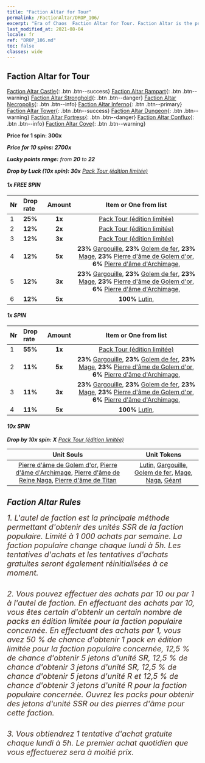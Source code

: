 ```yaml
---
title: "Faction Altar for Tour"
permalink: /FactionAltar/DROP_106/
excerpt: "Era of Chaos  Faction Altar for Tour. Faction Altar is the primary method for obtaining SSR units from the popular faction. Limited to 1,000 purchases each week. The popular faction changes at 05:00 every Monday. Purchase attempts and free purchase attempts will also reset then."
last_modified_at: 2021-08-04
locale: fr
ref: "DROP_106.md"
toc: false
classes: wide
---
```


##  Faction Altar for **Tour**

  [Faction Altar Castle](/fr/FactionAltar/DROP_101/){: .btn .btn--success} [Faction Altar Rampart](/fr/FactionAltar/DROP_102/){: .btn .btn--warning} [Faction Altar Stronghold](/fr/FactionAltar/DROP_103/){: .btn .btn--danger} [Faction Altar Necropolis](/fr/FactionAltar/DROP_104/){: .btn .btn--info} [Faction Altar Inferno](/fr/FactionAltar/DROP_105/){: .btn .btn--primary} [Faction Altar Tower](/fr/FactionAltar/DROP_106/){: .btn .btn--success} [Faction Altar Dungeon](/fr/FactionAltar/DROP_107/){: .btn .btn--warning} [Faction Altar Fortress](/fr/FactionAltar/DROP_108/){: .btn .btn--danger} [Faction Altar Conflux](/fr/FactionAltar/DROP_109/){: .btn .btn--info} [Faction Altar Cove](/fr/FactionAltar/DROP_112/){: .btn .btn--warning} 

  **Price for 1 spin: 300x** <i class="fas fa-gem"/>

  **Price for 10 spins: 2700x** <i class="fas fa-gem"/>

  **Lucky points range:** from **20** to **22**

  **Drop by Luck (10x spin): 30x** [Pack Tour (édition limitée)](/ItemsFR/con_2110/)

####  1x FREE SPIN 

  |    Nr    |  Drop rate  |  Amount   |   Item or One from list  |
  |:---------|:------------|:---------:|:------------------------:|
  | 1 | **25%** | **1x** | [Pack Tour (édition limitée)](/ItemsFR/con_2110/) |
  | 2 | **12%** | **2x** | [Pack Tour (édition limitée)](/ItemsFR/con_2110/) |
  | 3 | **12%** | **3x** | [Pack Tour (édition limitée)](/ItemsFR/con_2110/) |
  | 4 | **12%** | **5x** |  **23%** [Gargouille](/ItemsFR/unt_236/),  **23%** [Golem de fer](/ItemsFR/unt_237/),  **23%** [Mage](/ItemsFR/unt_238/),  **23%** [Pierre d'âme de Golem d'or](/ItemsFR/unt_322/),  **6%** [Pierre d'âme d'Archimage](/ItemsFR/unt_323/),  |
  | 5 | **12%** | **3x** |  **23%** [Gargouille](/ItemsFR/unt_236/),  **23%** [Golem de fer](/ItemsFR/unt_237/),  **23%** [Mage](/ItemsFR/unt_238/),  **23%** [Pierre d'âme de Golem d'or](/ItemsFR/unt_322/),  **6%** [Pierre d'âme d'Archimage](/ItemsFR/unt_323/),  |
  | 6 | **12%** | **5x** |  **100%** [Lutin](/ItemsFR/unt_235/),  |


####  1x SPIN 

  |    Nr    |  Drop rate  |  Amount   |   Item or One from list  |
  |:---------|:------------|:---------:|:------------------------:|
  | 1 | **55%** | **1x** | [Pack Tour (édition limitée)](/ItemsFR/con_2110/) |
  | 2 | **11%** | **5x** |  **23%** [Gargouille](/ItemsFR/unt_236/),  **23%** [Golem de fer](/ItemsFR/unt_237/),  **23%** [Mage](/ItemsFR/unt_238/),  **23%** [Pierre d'âme de Golem d'or](/ItemsFR/unt_322/),  **6%** [Pierre d'âme d'Archimage](/ItemsFR/unt_323/),  |
  | 3 | **11%** | **3x** |  **23%** [Gargouille](/ItemsFR/unt_236/),  **23%** [Golem de fer](/ItemsFR/unt_237/),  **23%** [Mage](/ItemsFR/unt_238/),  **23%** [Pierre d'âme de Golem d'or](/ItemsFR/unt_322/),  **6%** [Pierre d'âme d'Archimage](/ItemsFR/unt_323/),  |
  | 4 | **11%** | **5x** |  **100%** [Lutin](/ItemsFR/unt_235/),  |


####  10x SPIN 

  **Drop by 10x spin: X** [Pack Tour (édition limitée)](/ItemsFR/con_2110/)

  |    Unit Souls    |  Unit Tokens  |
  |:----------------:|:-------------:|
  | [Pierre d'âme de Golem d'or](/ItemsFR/unt_322/), [Pierre d'âme d'Archimage](/ItemsFR/unt_323/), [Pierre d'âme de Reine Naga](/ItemsFR/unt_325/), [Pierre d'âme de Titan](/ItemsFR/unt_326/) | [Lutin](/ItemsFR/unt_235/), [Gargouille](/ItemsFR/unt_236/), [Golem de fer](/ItemsFR/unt_237/), [Mage](/ItemsFR/unt_238/), [Naga](/ItemsFR/unt_240/), [Géant ](/ItemsFR/unt_241/) |



## Faction Altar Rules

  <span style="color: #3c2a1e;font-size:20px">1. L'autel de faction est la principale méthode permettant d'obtenir des unités SSR de la faction populaire. Limité à 1 000 achats par semaine. La faction populaire change chaque lundi à 5h. Les tentatives d'achats et les tentatives d'achats gratuites seront également réinitialisées à ce moment. </span><br/>

<br/>  <span style="color: #3c2a1e;font-size:20px">2. Vous pouvez effectuer des achats par 10 ou par 1 à l'autel de faction. En effectuant des achats par 10, vous êtes certain d'obtenir un certain nombre de packs en édition limitée pour la faction populaire concernée. En effectuant des achats par 1, vous avez 50 % de chance d'obtenir 1 pack en édition limitée pour la faction populaire concernée, 12,5 % de chance d'obtenir 5 jetons d'unité SR, 12,5 % de chance d'obtenir 3 jetons d'unité SR, 12,5 % de chance d'obtenir 5 jetons d'unité R et 12,5 % de chance d'obtenir 3 jetons d'unité R pour la faction populaire concernée. Ouvrez les packs pour obtenir des jetons d'unité SSR ou des pierres d'âme pour cette faction.</span><br/>

<br/>  <span style="color: #3c2a1e;font-size:20px">3. Vous obtiendrez 1 tentative d'achat gratuite chaque lundi à 5h. Le premier achat quotidien que vous effectuerez sera à moitié prix.</span><br/>

<br/>